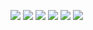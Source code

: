 ![](https://raw.github.com/joegesualdo/signup-login-flow-designs/master/exports/pages/flexx/artboards/signup_and_login_landing_page.png)
![](https://raw.github.com/joegesualdo/signup-login-flow-designs/master/exports/pages/flexx/artboards/signup_and_login_landing_page--error.png)
![](https://raw.github.com/joegesualdo/signup-login-flow-designs/master/exports/pages/flexx/artboards/signup_page.png)
![](https://raw.github.com/joegesualdo/signup-login-flow-designs/master/exports/pages/flexx/artboards/signup_page--error.png)
![](https://raw.github.com/joegesualdo/signup-login-flow-designs/master/exports/pages/flexx/artboards/login_page.png)
![](https://raw.github.com/joegesualdo/signup-login-flow-designs/master/exports/pages/flexx/artboards/login_page--error.png)
